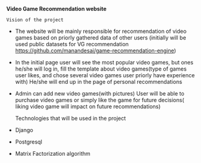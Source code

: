 **Video Game Recommendation website**

    Vision of the project

* The website will be mainly responsible for recommendation of video games based on priorly gathered data of other users (initially will be used public datasets for VG recommendation https://github.com/manandesai/game-recommendation-engine)
* In the initial page user will see the most popular video games, but ones he/she will log in, fill the template about video games(type of games user likes, and chose several video games user priorly have experience with) He/she will end up in the page of personal recommendations
* Admin can add new video games(with pictures)
User will be able to purchase video games or simply like the game for future decisions( liking video game will impact on future recommendations)


    Technologies that will be used in the project 
* Django
* Postgresql 
* Matrix Factorization algorithm

